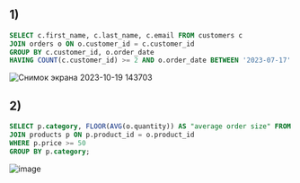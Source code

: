 ## 1)
```sql
SELECT c.first_name, c.last_name, c.email FROM customers c
JOIN orders o ON o.customer_id = c.customer_id
GROUP BY c.customer_id, o.order_date
HAVING COUNT(c.customer_id) >= 2 AND o.order_date BETWEEN '2023-07-17' AND '2023-10-17';
```
![Снимок экрана 2023-10-19 143703](https://github.com/dimka1LoX/1/assets/145656400/aff4488b-96bd-4bd4-89f0-16d2778cdcee)

## 2)
```sql
SELECT p.category, FLOOR(AVG(o.quantity)) AS "average order size" FROM orders o
JOIN products p ON p.product_id = o.product_id
WHERE p.price >= 50
GROUP BY p.category;
```
![image](https://github.com/dimka1LoX/1/assets/145656400/41e01abc-0f38-46d9-82a2-b0e3a62afe95)



